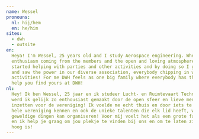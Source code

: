 ```yaml
---
name: Wessel
pronouns: 
  nl: hij/hem
  en: he/him
sites:
  - dwh
  - outsite
en:
  Heya! I'm Wessel, 25 years old and I study Aerospace engineering. When I joined DWH by joining the KMG, the
  enthusiasm coming from the members and the open and loving atmosphere made me feel at home straight away! I also
  started helping with parties and other activities and by doing so I got to know the association well pretty quickly
  and saw the power in our diverse association, everybody chipping in with their talents which results in very awesome
  activities! For me DWH feels as one big family where everybody has their own cozy place and I would love to 
  help you find yours at DWH!
nl:
  Hey! Ik ben Wessel, 25 jaar en ik studeer Lucht- en Ruimtevaart Techniek. Toen ik via de KMG DWH binnenkwam
  werd ik gelijk zo enthousiast gemaakt door de open sfeer en lieve mensen dat ik gelijk na de KMG me vol ben gaan
  inzetten voor de vereniging! Ik voelde me echt thuis en door iets te doen voor de vereniging leerde ik heel gauw de
  hele vereniging kennen en ook de unieke talenten die elk lid heeft, waardoor je met iedereen bij elkaar echt
  geweldige dingen kan organiseren! Voor mij voelt het als een grote familie waar iedereen een eigen plekje in heeft
  en ik help je graag om jou plekje te vinden bij ons en om te laten zien dat de spreekwoordelijke drempel niet zo
  hoog is!
---
```

